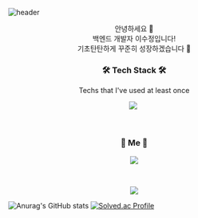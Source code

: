 ![header](https://capsule-render.vercel.app/api?type=waving&color=FF8D8D&fontColor=FFFFFF&height=300&section=header&text=SuJeong%20Lee&fontSize=90&animation=fadeIn&fontAlignY=38&desc=Welcome%20to%20my%20Github!&descAlignY=53&descAlign=74)

<p align="center">
안녕하세요 👋<br>
백엔드 개발자 이수정입니다!<br>
기초탄탄하게 꾸준히 성장하겠습니다 💪
</p>

<h3 align="center">🛠 Tech Stack 🛠</h3>

<p align="center"> Techs that I've used at least once </p>

<p align="center">
  <img src="https://img.shields.io/badge/Java-007396?style=flat-square&logo=openjdk&logoColor=white"/></a>&nbsp 
<!--   <img src="https://img.shields.io/badge/Spring%20Boot-6DB33F?style=flat-square&logo=Spring%20Boot&logoColor=white"/></a>&nbsp  -->
<!--   <img src="https://img.shields.io/badge/Spring%20Security-6DB33F?style=flat-square&logo=Spring%20Security&logoColor=white"/></a>&nbsp  -->
<!--   <img src="https://img.shields.io/badge/Spring%20Data%20JPA-6DB33F?style=flat-square&logo=Spring&logoColor=white"/></a>&nbsp -->
<!--   <img src="https://img.shields.io/badge/Spring%20Batch-6DB33F?style=flat-square&logo=Spring&logoColor=white"/></a>&nbsp  -->
  <br>
<!--   <img src="https://img.shields.io/badge/QueryDSL-4479A1?style=flat-square&logo=QueryDSL&logoColor=white"/></a>&nbsp -->
<!--   <img src="https://img.shields.io/badge/MySQL-4479A1?style=flat-square&logo=MySQL&logoColor=white"/></a>&nbsp  -->
<!--   <img src="https://img.shields.io/badge/Redis-DC382D?style=flat-square&logo=Redis&logoColor=white"/></a>&nbsp  -->
<!--   <img src="https://img.shields.io/badge/Maven-C71A36?style=flat-square&logo=Maven&logoColor=white"/></a>&nbsp  -->
<!--   <img src="https://img.shields.io/badge/Jenkins-D24939?style=flat-square&logo=Jenkins&logoColor=white"/></a>&nbsp  -->
<!--   <img src="https://img.shields.io/badge/Junit5-25A162?style=flat-square&logo=Junit5&logoColor=white"/></a>&nbsp  -->
<!--   <img src="https://img.shields.io/badge/Git-F05032?style=flat-square&logo=Git&logoColor=white"/></a>&nbsp  -->
</p>
  
<br>


<h3 align="center"> 🧸 Me 🧸 </h3>
<p align="center">
  <!--<a href="https://sugar-myrtle-9d5.notion.site/Backend-Developer-ea19aab81a14402da0c2c57bfff58709?pvs=4"><img src="https://img.shields.io/badge/Resume-E4405F?style=flat-square&logo=Notion&logoColor=white&link=https://sugar-myrtle-9d5.notion.site/Backend-Developer-ea19aab81a14402da0c2c57bfff58709?pvs=4"/></a>&nbsp-->
  <a href="mailto:ssudangl68@gmail.com"><img src="https://img.shields.io/badge/mail-30B980?style=flat-square&logo=minutemailer&logoColor=white&link=tidh1640@naver.com"/></a>
</p>
<br>

<p align="center">
  <a href="https://hits.seeyoufarm.com"><img src="https://hits.seeyoufarm.com/api/count/incr/badge.svg?url=https%3A%2F%2Fgithub.com%2FSuJeong68&count_bg=%23ED6DA3&title_bg=%2386757E&icon=github.svg&icon_color=%23E1DEDE&title=hits&edge_flat=false"/></a>
</p>

![Anurag's GitHub stats](https://github-readme-stats.vercel.app/api?username=SuJeong68&show_icons=true&theme=dracula)
[![Solved.ac Profile](http://mazassumnida.wtf/api/v2/generate_badge?boj=tidh1640)](https://solved.ac/tidh1640/)

